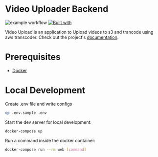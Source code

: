 # Video Uploader Backend
![example workflow](https://github.com/anuragregmi/video-uploader-backend/actions/workflows/test.yml/badge.svg)
[![Built with](https://img.shields.io/badge/Built_with-Cookiecutter_Django_Rest-F7B633.svg)](https://github.com/agconti/cookiecutter-django-rest)

Video Upload is an application to Upload videos to s3 and trancode using aws transcoder.
Check out the project's [documentation](http://anuragregmi.github.io/video-uploader-backend/).

# Prerequisites

- [Docker](https://docs.docker.com/docker-for-mac/install/)  

# Local Development
Create .env file and write configs
```bash
cp .env.sample .env
```

Start the dev server for local development:
```bash
docker-compose up
```

Run a command inside the docker container:

```bash
docker-compose run --rm web [command]
```
